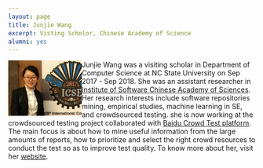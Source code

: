 ```yaml
---
layout: page
title: Junjie Wang
excerpt: Visting Scholor, Chinese Academy of Science
alumni: yes
---
```



<img align="left" width="150"
src="/img/wang.jpg"> Junjie Wang was a visiting scholar in Department of Computer Science at NC State University on Sep 2017 - Sep 2018. She was an assistant researcher in [Institute of Software Chinese Academy of Sciences](http://english.is.cas.cn). Her research interests include software repositories mining, empirical studies, machine learning in SE, and crowdsourced testing. she is now working at the crowdsourced testing project collaborated with [Baidu Crowd Test platform](http://test.baidu.com/crowdtest/crowdhome/index). The main focus is about how to mine useful information from the large amounts of reports, how to prioritize and select the right crowd resources to conduct the test so as to improve test quality. To know more about her, visit her [website](http://itechs.iscas.ac.cn/cn/membersHomepage/wangjunjie/wangjunjie.html).
